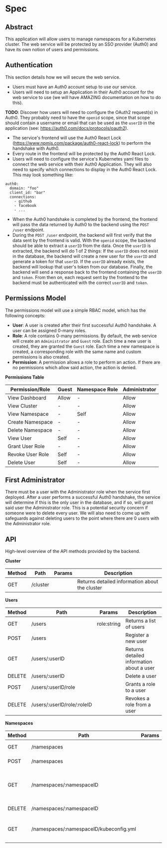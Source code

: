 # Spec

## Abstract
This application will allow users to manage namespaces for a Kubernetes cluster. 
The web service will be protected by an SSO provider (Auth0) and have its own notion of users and permissions. 

## Authentication
This section details how we will secure the web service. 

* Users must have an Auth0 account setup to use our service.
* Users will need to setup an Application in their Auth0 account for the web service to use 
(we will have AMAZING documentation on how to do this). 

**TODO**: Discover how users will need to configure the OAuth2 request(s) in Auth0.
They probably need to have the `openid` scope, since that scope should contain a username or email that can be used as the `userID` in the application (see: https://auth0.com/docs/protocols/oauth2).

* The service's frontend will use the Auth0 React Lock (https://www.npmjs.com/package/auth0-react-lock) to perform the handshake with Auth0. 
* Every route in the frontend will be protected by the Auth0 React Lock.
* Users will need to configure the service's Kubernetes yaml files to connect the web service with their Auth0 Application. They will also need to specify which connections to display in the Auth0 React Lock. 
This may look something like:
```
auth0:
  domain: "foo"
  client_id: "bar"
  connections:
    - github
    - facebook
    - ...
```
* When the Auth0 handshake is completed by the frontend, the frontend will pass the data returned by Auth0 to the backend using the `POST /user` endpoint. 
* During the `POST /user` endpoint, the backend will first verify that the data sent by the frontend is valid.
With the `openid` scope, the backend should be able to extract a `userID` from the data. 
Once the `userID` is extracted, the backend will do 1 of 2 things: 
If the `userID` does not exist in the database, the backend will create a new user for the `userID` and generate a token for that `userID`. 
If the `userID` already exists, the backend will lookup that user's token from our database. 
Finally, the backend will send a response back to the frontend containing the `userID` and `token`. 
From then on, each request sent by the frontend to the backend must be authenticated with the correct `userID` and `token`. 

## Permissions Model
The permissions model will use a simple RBAC model, which has the following concepts:
* **User**: A user is created after their first successful Auth0 handshake.
A user can be assigned 0-many roles.
* **Role**: A role contains 0-many permissions. 
By default, the web service will create an `Administrator` and `Guest` role. 
Each time a new user is created, they are granted the `Guest` role. 
Each time a new namespace is created, a corresponding role with the same name and custom permissions is also created. 
* **Permission**: A permission allows a role to perform an action. 
If there are no permissions which allow said action, the action is denied. 


**Permissions Table**

| Permission/Role   | Guest     | Namespace Role       | Administrator | 
|-------------------|-----------|----------------------|---------------|
| View Dashboard    | Allow     | -                    | Allow         |
| View Cluster      | -         | -                    | Allow         |
| View Namespace    | -         | Self                 | Allow         |
| Create Namespace  | -         | -                    | Allow         |
| Delete Namespace  | -         | -                    | Allow         |
| View User         | Self      | -                    | Allow         |
| Grant User Role   | -         | -                    | Allow         |
| Revoke User Role  | Self      | -                    | Allow         |
| Delete User       | Self      | -                    | Allow         |


## First Administrator
There must be a user with the Administrator role when the service first deployed.
After a user performs a successful Auth0 handshake, the service will determine if 
this is the only user in the database, and if so, will grant said user the Administrator role.
This is a potential security concern if someone were to delete every user. 
We will also need to come up with safeguards against deleting users to the point where there are 0 users with the Administrator role. 

## API
High-level overview of the API methods provided by the backend. 

**Cluster**

| Method | Path     | Params | Description                                    |
|--------|----------|--------|------------------------------------------------|
| GET    | /cluster |        | Returns detailed information about the cluster |


**Users**

| Method | Path                        | Params      | Description                               |
|--------|-----------------------------|-------------|-------------------------------------------|
| GET    | /users                      | role:string | Returns a list of users                   |
| POST   | /users                      |             | Register a new user     |
| GET    | /users/:userID              |             | Returns detailed information about a user |
| DELETE    | /users/:userID           |             | Delete a user |
| POST   | /users/:userID/role         |             | Grants a role to a user                   |
| DELETE | /users/:userID/role/:roleID |             | Revokes a role from a user                |


**Namespaces**

| Method | Path                                   | Params | Description                                            |
|--------|----------------------------------------|--------|--------------------------------------------------------|
| GET    | /namespaces                             |        | Returns a list of namespaces                           |
| POST   | /namespaces                             |        | Create a new namespace                                 |
| GET    | /namespaces/:namespaceID                |        | Returns detailed information about a namespace |
| DELETE | /namespaces/:namespaceID                |        | Delete a namespace                         |
| GET    | /namespaces/:namespaceID/kubeconfig.yml |        | Returns a raw kubeconfig.yml for a namespace   |


